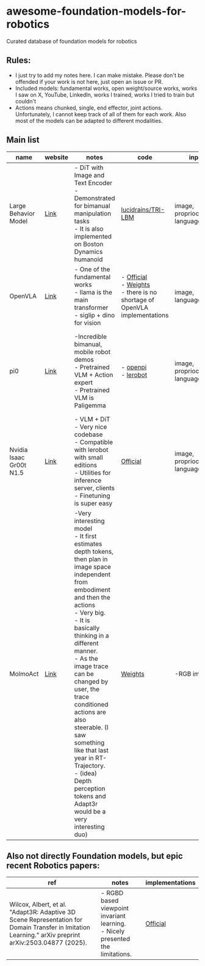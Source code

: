 # awesome-foundation-models-for-robotics
Curated database of foundation models for robotics

## Rules: 
- I just try to add my notes here. I can make mistake. Please don't be offended if your work is not here, just open an issue or PR.
- Included models: fundamental works, open weight/source works, works I saw on X, YouTube, LinkedIn, works I trained, works I tried to train but couldn't
- Actions means chunked, single, end effector, joint actions. Unfortunately, I cannot keep track of all of them for each work. Also most of the models can be adapted to different modalities. 

## Main list
| name | website | notes | code | input | output | ref |
|---|---|---|---|---|---|---|
| Large Behavior Model | [Link](https://toyotaresearchinstitute.github.io/lbm1/) | - DiT with Image and Text Encoder<br>- Demonstrated for bimanual manipulation tasks <br>- It is also implemented on Boston Dynamics humanoid<br>  | [lucidrains/TRI-LBM](https://github.com/lucidrains/TRI-LBM) | image, proprioception, language | actions | Barreiros, Jose, et al. "A careful examination of large behavior models for multitask dexterous manipulation." arXiv preprint arXiv:2507.05331 (2025). |
| OpenVLA |[Link](https://openvla.github.io/)|- One of the fundamental works <br>- llama is the main transformer<br>- siglip + dino for vision| - [Official](https://github.com/openvla/openvla) <br>- [Weights](https://huggingface.co/openvla/openvla-7b) <br>- there is no shortage of OpenVLA implementations |image, language|actions|Kim, Moo Jin, et al. "Openvla: An open-source vision-language-action model." arXiv preprint arXiv:2406.09246 (2024).|
|pi0|[Link](https://www.physicalintelligence.company/blog/pi0)|-Incredible bimanual, mobile robot demos<br>- Pretrained VLM + Action expert<br>- Pretrained VLM is Paligemma|- [openpi](https://github.com/Physical-Intelligence/openpi) <br>- [lerobot](https://huggingface.co/lerobot/pi0) |image, proprioception, language|actions|Black, Kevin, et al. "π0: A vision-language-action flow model for general robot control. CoRR, abs/2410.24164, 2024. doi: 10.48550." arXiv preprint ARXIV.2410.24164.|
|Nvidia Isaac Gr00t N1.5|[Link](https://developer.nvidia.com/isaac/gr00t)|- VLM + DiT <br>- Very nice codebase<br>- Compatible with lerobot with small editions<br>- Utilities for inference server, clients<br>- Finetuning is super easy|[Official](https://github.com/NVIDIA/Isaac-GR00T)|image, proprioception, language|actions|Bjorck, Johan, et al. "Gr00t n1: An open foundation model for generalist humanoid robots." arXiv preprint arXiv:2503.14734 (2025).|
|MolmoAct|[Link](https://allenai.org/blog/molmoact)|-Very interesting model<br> - It first estimates depth tokens, then plan in image space independent from embodiment and then the actions<br>- Very big.<br>- It is basically thinking in a different manner.<br>- As the image trace can be changed by user, the trace conditioned actions are also steerable. (I saw something like that last year in RT-Trajectory. <br>- (idea) Depth perception tokens and Adapt3r would be a very interesting duo)|[Weights](https://huggingface.co/allenai/MolmoAct-7B-D-0812)|-RGB images|-Depth tokens<br>- Plan in image space<br>- actions|Lee, Jason, et al. "MolmoAct: Action Reasoning Models that can Reason in Space." arXiv preprint arXiv:2508.07917 (2025).|



## Also not directly Foundation models, but epic recent Robotics papers:
| ref | notes | implementations | 
|---|---|---|
|Wilcox, Albert, et al. "Adapt3R: Adaptive 3D Scene Representation for Domain Transfer in Imitation Learning." arXiv preprint arXiv:2503.04877 (2025).|- RGBD based viewpoint invariant learning.<br>- Nicely presented the limitations.| [Official](https://github.com/pairlab/Adapt3R)
    
